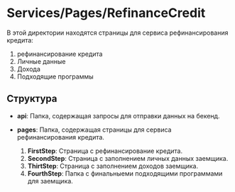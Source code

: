 # Services/Pages/RefinanceCredit

В этой директории находятся страницы для сервиса рефинансирования кредита:

1. рефинансирование кредита
2. Личные данные
3. Дохода
4. Подходящие программы

## Структура

- **api**: Папка, содержащая запросы для отправки данных на бекенд.

- **pages**: Папка, содержащая страницы для сервиса рефинансирования кредита.
  1. **FirstStep**: Страница с рефинансирование кредита.
  2. **SecondStep**: Страница с заполнением личных данных заемщика.
  3. **ThirtStep**: Страница с заполнением доходов заемщика.
  4. **FourthStep**: Папка с финальныеми подходящими программами для заемщика.
